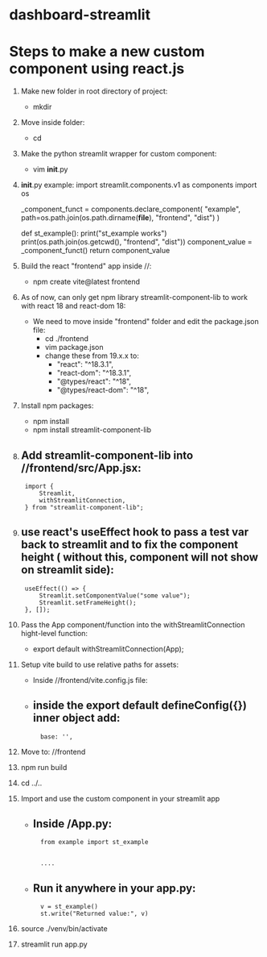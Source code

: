 # dashboard-streamlit



# Steps to make a new custom component using react.js
1. Make new folder in root directory of project:
    - mkdir <new component name>
2. Move inside folder:
    - cd <new component name>
3. Make the python streamlit wrapper for custom component:
    - vim __init__.py
4. __init__.py example:
    import streamlit.components.v1 as components
    import os

    _component_funct = components.declare_component(
        "example",
        path=os.path.join(os.path.dirname(__file__), "frontend", "dist")
    )

    def st_example():
        print("st_example works")
        print(os.path.join(os.getcwd(), "frontend", "dist"))
        component_value = _component_funct()
        return component_value
5. Build the react "frontend" app inside <root of project>/<new component name>/:
    - npm create vite@latest frontend
6. As of now, can only get npm library streamlit-component-lib to work with react 18 and react-dom 18:
    - We need to move inside "frontend" folder and edit the package.json file:
        - cd ./frontend
        - vim package.json
        - change these from 19.x.x to:
            - "react": "^18.3.1",
            - "react-dom": "^18.3.1",
            - "@types/react": "^18",
            - "@types/react-dom": "^18",
7. Install npm packages:
    - npm install
    - npm install streamlit-component-lib
8. Add streamlit-component-lib into <root of project>/<new component name>/frontend/src/App.jsx:
    - 
        import { 
            Streamlit, 
            withStreamlitConnection,
        } from "streamlit-component-lib";

9. use react's useEffect hook to pass a test var back to streamlit and to fix the component height ( without this, component will not show on streamlit side):
    - 
        useEffect(() => {
            Streamlit.setComponentValue("some value");
            Streamlit.setFrameHeight();
        }, []);

10. Pass the App component/function into the withStreamlitConnection hight-level function:
    - export default withStreamlitConnection(App);
11. Setup vite build to use relative paths for assets:
    - Inside <root of project>/<new component name>/frontend/vite.config.js file:
    - inside the export default defineConfig({}) inner object add:
        - 
            base: '',
12. Move to: <root of project>/<new component name>/frontend
13. npm run build
14. cd ../..
15. Import and use the custom component in your streamlit app
    - Inside <root of project>/App.py:
        - 
            from example import st_example


            ....

    - Run it anywhere in your app.py:
        -
            v = st_example()
            st.write("Returned value:", v)
16. source ./venv/bin/activate
17. streamlit run app.py